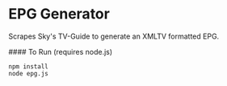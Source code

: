 # EPG Generator

Scrapes Sky's TV-Guide to generate an XMLTV formatted EPG.

#### To Run (requires node.js)

```
npm install
node epg.js
```
